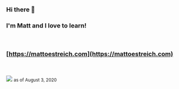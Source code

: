 ### Hi there 👋 

### I'm Matt and I love to learn!

<br />

### [https://mattoestreich.com](https://mattoestreich.com)

<br />

![](https://komarev.com/ghpvc/?username=oze4&color=green)
<small>as of August 3, 2020</small>
